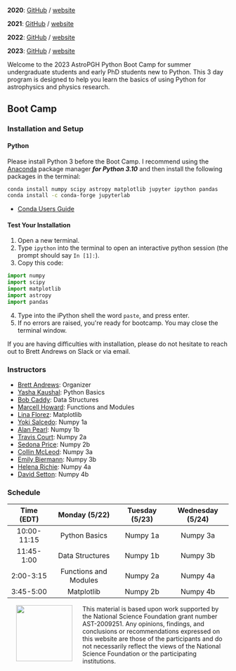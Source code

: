 **2020**: [GitHub](https://github.com/astropgh/astropgh-boot-camp-2020) / [website](https://astropgh.github.io/astropgh-boot-camp-2020/)

**2021**: [GitHub](https://github.com/astropgh/python-boot-camp-2021) / [website](https://astropgh.github.io/python-boot-camp-2021/)

**2022**: [GitHub](https://github.com/astropgh/python-boot-camp-2022) / [website](https://astropgh.github.io/python-boot-camp-2022/)

**2023**: [GitHub](https://github.com/astropgh/python-boot-camp-2023) / [website](https://astropgh.github.io/python-boot-camp-2023/)

Welcome to the 2023 AstroPGH Python Boot Camp for summer undergraduate students and early PhD students new to Python.  This 3 day program is designed to help you learn the basics of using Python for astrophysics and physics research.


## Boot Camp
### Installation and Setup
#### Python
Please install Python 3 before the Boot Camp. I recommend using the [Anaconda](https://www.anaconda.com/products/individual) package manager **_for Python 3.10_** and then install the following packages in the terminal:
```bash
conda install numpy scipy astropy matplotlib jupyter ipython pandas
conda install -c conda-forge jupyterlab
```

- [Conda Users Guide](https://conda.io/docs/user-guide/index.html)

#### Test Your Installation

1. Open a new terminal.
2. Type `ipython` into the terminal to open an interactive python session (the prompt should say `In [1]:`).
3. Copy this code:
```python
import numpy
import scipy
import matplotlib
import astropy
import pandas
```
4. Type into the iPython shell the word `paste`, and press enter.
5. If no errors are raised, you're ready for bootcamp. You may close the terminal window.

If you are having difficulties with installation, please do not hesitate to reach out to Brett Andrews on Slack or via email.

### Instructors
- [Brett Andrews](https://bretthandrews.github.io/): Organizer
- [Yasha Kaushal](https://yashakaushal.github.io/): Python Basics
- [Bob Caddy](https://robertcaddy.com/): Data Structures
- [Marcell Howard](https://marcellhoward.github.io/): Functions and Modules
- [Lina Florez](https://linaflorez.github.io/): Matplotlib
- [Yoki Salcedo](https://yoquelbinsalcedo.github.io/): Numpy 1a
- [Alan Pearl](https://alanpearl.github.io/): Numpy 1b
- [Travis Court](https://courtt.github.io/): Numpy 2a
- [Sedona Price](https://sedonaprice.github.io/): Numpy 2b
- [Collin McLeod](https://collinmcleod.github.io/): Numpy 3a
- [Emily Biermann](https://embiermann.github.io/): Numpy 3b
- [Helena Richie](https://helenarichie.github.io/): Numpy 4a
- [David Setton](https://davidjsetton.github.io/): Numpy 4b

### Schedule

| Time (EDT) | Monday (5/22) | Tuesday (5/23) | Wednesday (5/24) |
|:-----:|:-----:|:-----:|:-----:|
| 10:00-11:15 | Python Basics | Numpy 1a | Numpy 3a |
| 11:45-1:00 | Data Structures | Numpy 1b | Numpy 3b |
| 2:00-3:15 | Functions and Modules | Numpy 2a | Numpy 4a |
| 3:45-5:00 | Matplotlib | Numpy 2b | Numpy 4b |


<a href="url"><img style="padding: 0px 20px;" src="https://github.com/astropgh/python-boot-camp-2021/blob/main/etc/NSF_4-Color_bitmap_Logo.png?raw=true" align="left" height="128" width="128"></a>

This material is based upon work supported by the National Science Foundation grant number AST-2009251. Any opinions, findings, and conclusions or recommendations expressed on this website are those of the participants and do not necessarily reflect the views of the National Science Foundation or the participating institutions.

